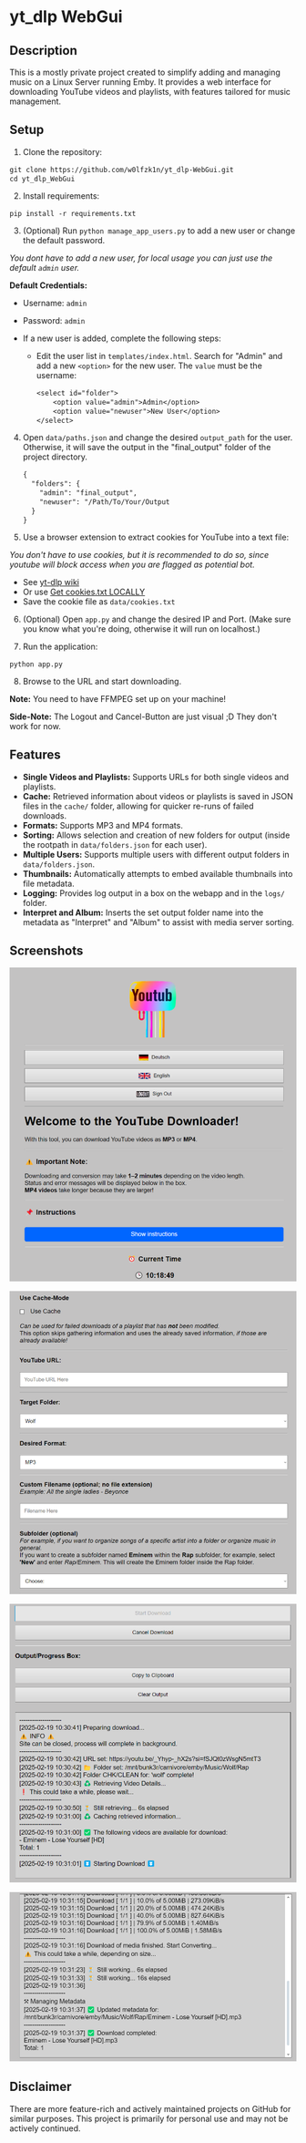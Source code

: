 # yt_dlp WebGui

## Description

This is a mostly private project created to simplify adding and managing music on a Linux Server running Emby. It provides a web interface for downloading YouTube videos and playlists, with features tailored for music management.

## Setup

1. Clone the repository:
```
git clone https://github.com/w0lfzk1n/yt_dlp-WebGui.git
cd yt_dlp_WebGui
```

2. Install requirements:
```
pip install -r requirements.txt
```


3. (Optional) Run `python manage_app_users.py` to add a new user or change the default password.

*You dont have to add a new user, for local usage you can just use the default `admin` user.*

**Default Credentials:**

- Username: `admin`
- Password: `admin`

- If a new user is added, complete the following steps:
  - Edit the user list in `templates/index.html`. Search for "Admin" and add a new `<option>` for the new user. The `value` must be the username:
    ```
    <select id="folder">
        <option value="admin">Admin</option>
        <option value="newuser">New User</option>
    </select>
    ```

4. Open `data/paths.json` and change the desired `output_path` for the user. Otherwise, it will save the output in the "final_output" folder of the project directory.
    ```
    {
      "folders": {
        "admin": "final_output",
        "newuser": "/Path/To/Your/Output
      }
    }
    ```

6. Use a browser extension to extract cookies for YouTube into a text file:

*You don't have to use cookies, but it is recommended to do so, since youtube will block access when you are flagged as potential bot.*

- See [yt-dlp wiki](https://github.com/yt-dlp/yt-dlp/wiki/Extractors#exporting-youtube-cookies)
- Or use [Get cookies.txt LOCALLY](https://chromewebstore.google.com/detail/get-cookiestxt-locally/cclelndahbckbenkjhflpdbgdldlbecc)
- Save the cookie file as `data/cookies.txt`

6. (Optional) Open `app.py` and change the desired IP and Port. (Make sure you know what you're doing, otherwise it will run on localhost.)

7. Run the application:
```
python app.py
```


8. Browse to the URL and start downloading.

**Note:** You need to have FFMPEG set up on your machine!

**Side-Note:** The Logout and Cancel-Button are just visual ;D They don't work for now.

## Features

- **Single Videos and Playlists:** Supports URLs for both single videos and playlists.
- **Cache:** Retrieved information about videos or playlists is saved in JSON files in the `cache/` folder, allowing for quicker re-runs of failed downloads.
- **Formats:** Supports MP3 and MP4 formats.
- **Sorting:** Allows selection and creation of new folders for output (inside the rootpath in `data/folders.json` for each user).
- **Multiple Users:** Supports multiple users with different output folders in `data/folders.json`.
- **Thumbnails:** Automatically attempts to embed available thumbnails into file metadata.
- **Logging:** Provides log output in a box on the webapp and in the `logs/` folder.
- **Interpret and Album:** Inserts the set output folder name into the metadata as "Interpret" and "Album" to assist with media server sorting.

## Screenshots

![](images/show_1.png)

![](images/show_2.png)

![](images/show_3.png)

![](images/show_4.png)

## Disclaimer

There are more feature-rich and actively maintained projects on GitHub for similar purposes. This project is primarily for personal use and may not be actively continued.
